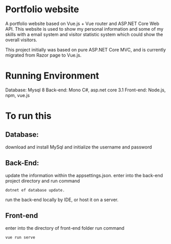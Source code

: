 # Portfolio website

A portfolio website based on Vue.js + Vue router and ASP.NET Core Web API. This website is used to show my personal information and some of my skills with a email system and visitor statistic system which could show the overall visitors. 

This project initially was based on pure ASP.NET Core MVC, and is currently migrated from Razor page to Vue.js.

# Running Environment

Database: Mysql 8
Back-end: Mono C#, asp.net core 3.1
Front-end: Node.js, npm, vue.js

# To run this

## Database: 
download and install MySql and initialize the username and password

## Back-End: 
update the information within the appsettings.json.
enter into the back-end project directory and run command 
```
dotnet ef database update.
```
run the back-end locally by IDE, or host it on a server.

## Front-end
enter into the directory of front-end folder
run command 
```
vue run serve
```
          



